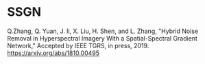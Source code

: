 # SSGN

Q.Zhang, Q. Yuan, J. li, X. Liu, H. Shen, and L. Zhang, "Hybrid Noise Removal in Hyperspectral Imagery With a Spatial-Spectral Gradient Network," Accepted by IEEE TGRS, in press, 2019. https://arxiv.org/abs/1810.00495 
